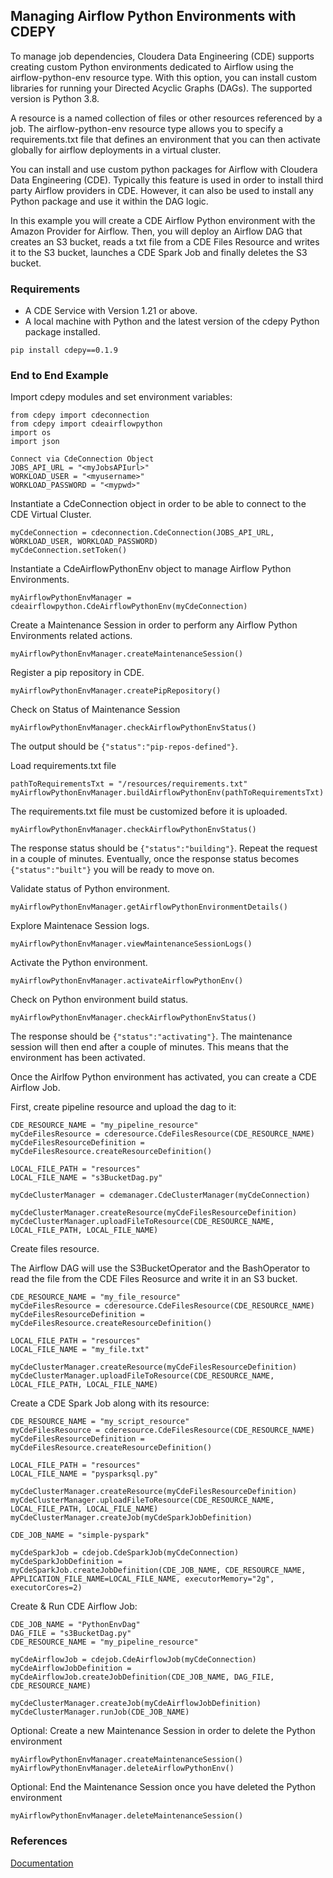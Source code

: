 ## Managing Airflow Python Environments with CDEPY

To manage job dependencies, Cloudera Data Engineering (CDE) supports creating custom Python environments dedicated to Airflow using the airflow-python-env resource type. With this option, you can install custom libraries for running your Directed Acyclic Graphs (DAGs). The supported version is Python 3.8.

A resource is a named collection of files or other resources referenced by a job. The airflow-python-env resource type allows you to specify a requirements.txt file that defines an environment that you can then activate globally for airflow deployments in a virtual cluster.

You can install and use custom python packages for Airflow with Cloudera Data Engineering (CDE). Typically this feature is used in order to install third party Airflow providers in CDE. However, it can also be used to install any Python package and use it within the DAG logic.

In this example you will create a CDE Airflow Python environment with the Amazon Provider for Airflow. Then, you will deploy an Airflow DAG that creates an S3 bucket, reads a txt file from a CDE Files Resource and writes it to the S3 bucket, launches a CDE Spark Job and finally deletes the S3 bucket.

### Requirements

* A CDE Service with Version 1.21 or above.
* A local machine with Python and the latest version of the cdepy Python package installed.

```
pip install cdepy==0.1.9
```

### End to End Example

Import cdepy modules and set environment variables:

```
from cdepy import cdeconnection
from cdepy import cdeairflowpython
import os
import json

Connect via CdeConnection Object
JOBS_API_URL = "<myJobsAPIurl>"
WORKLOAD_USER = "<myusername>"
WORKLOAD_PASSWORD = "<mypwd>"
```

Instantiate a CdeConnection object in order to be able to connect to the CDE Virtual Cluster.

```
myCdeConnection = cdeconnection.CdeConnection(JOBS_API_URL, WORKLOAD_USER, WORKLOAD_PASSWORD)
myCdeConnection.setToken()
```

Instantiate a CdeAirflowPythonEnv object to manage Airflow Python Environments.

```
myAirflowPythonEnvManager = cdeairflowpython.CdeAirflowPythonEnv(myCdeConnection)
```

Create a Maintenance Session in order to perform any Airflow Python Environments related actions.

```
myAirflowPythonEnvManager.createMaintenanceSession()
```

Register a pip repository in CDE.

```
myAirflowPythonEnvManager.createPipRepository()
```

Check on Status of Maintenance Session

```
myAirflowPythonEnvManager.checkAirflowPythonEnvStatus()
```

The output should be ```{"status":"pip-repos-defined"}```.

Load requirements.txt file

```
pathToRequirementsTxt = "/resources/requirements.txt"
myAirflowPythonEnvManager.buildAirflowPythonEnv(pathToRequirementsTxt)
```

The requirements.txt file must be customized before it is uploaded.

```
myAirflowPythonEnvManager.checkAirflowPythonEnvStatus()
```

The response status should be ```{"status":"building"}```. Repeat the request in a couple of minutes. Eventually, once the response status becomes ```{"status":"built"}``` you will be ready to move on.

Validate status of Python environment.

```
myAirflowPythonEnvManager.getAirflowPythonEnvironmentDetails()
```

Explore Maintenace Session logs.

```
myAirflowPythonEnvManager.viewMaintenanceSessionLogs()
```

Activate the Python environment.

```
myAirflowPythonEnvManager.activateAirflowPythonEnv()
```

Check on Python environment build status.

```
myAirflowPythonEnvManager.checkAirflowPythonEnvStatus()
```

The response should be ```{"status":"activating"}```. The maintenance session will then end after a couple of minutes. This means that the environment has been activated.

Once the Airlfow Python environment has activated, you can create a CDE Airflow Job.

First, create pipeline resource and upload the dag to it:

```
CDE_RESOURCE_NAME = "my_pipeline_resource"
myCdeFilesResource = cderesource.CdeFilesResource(CDE_RESOURCE_NAME)
myCdeFilesResourceDefinition = myCdeFilesResource.createResourceDefinition()

LOCAL_FILE_PATH = "resources"
LOCAL_FILE_NAME = "s3BucketDag.py"

myCdeClusterManager = cdemanager.CdeClusterManager(myCdeConnection)

myCdeClusterManager.createResource(myCdeFilesResourceDefinition)
myCdeClusterManager.uploadFileToResource(CDE_RESOURCE_NAME, LOCAL_FILE_PATH, LOCAL_FILE_NAME)
```

Create files resource.

The Airflow DAG will use the S3BucketOperator and the BashOperator to read the file from the CDE Files Reosurce and write it in an S3 bucket.

```
CDE_RESOURCE_NAME = "my_file_resource"
myCdeFilesResource = cderesource.CdeFilesResource(CDE_RESOURCE_NAME)
myCdeFilesResourceDefinition = myCdeFilesResource.createResourceDefinition()

LOCAL_FILE_PATH = "resources"
LOCAL_FILE_NAME = "my_file.txt"

myCdeClusterManager.createResource(myCdeFilesResourceDefinition)
myCdeClusterManager.uploadFileToResource(CDE_RESOURCE_NAME, LOCAL_FILE_PATH, LOCAL_FILE_NAME)
```

Create a CDE Spark Job along with its resource:

```
CDE_RESOURCE_NAME = "my_script_resource"
myCdeFilesResource = cderesource.CdeFilesResource(CDE_RESOURCE_NAME)
myCdeFilesResourceDefinition = myCdeFilesResource.createResourceDefinition()

LOCAL_FILE_PATH = "resources"
LOCAL_FILE_NAME = "pysparksql.py"

myCdeClusterManager.createResource(myCdeFilesResourceDefinition)
myCdeClusterManager.uploadFileToResource(CDE_RESOURCE_NAME, LOCAL_FILE_PATH, LOCAL_FILE_NAME)
myCdeClusterManager.createJob(myCdeSparkJobDefinition)

CDE_JOB_NAME = "simple-pyspark"

myCdeSparkJob = cdejob.CdeSparkJob(myCdeConnection)
myCdeSparkJobDefinition = myCdeSparkJob.createJobDefinition(CDE_JOB_NAME, CDE_RESOURCE_NAME, APPLICATION_FILE_NAME=LOCAL_FILE_NAME, executorMemory="2g", executorCores=2)
```

Create & Run CDE Airflow Job:

```
CDE_JOB_NAME = "PythonEnvDag"
DAG_FILE = "s3BucketDag.py"
CDE_RESOURCE_NAME = "my_pipeline_resource"

myCdeAirflowJob = cdejob.CdeAirflowJob(myCdeConnection)
myCdeAirflowJobDefinition = myCdeAirflowJob.createJobDefinition(CDE_JOB_NAME, DAG_FILE, CDE_RESOURCE_NAME)

myCdeClusterManager.createJob(myCdeAirflowJobDefinition)
myCdeClusterManager.runJob(CDE_JOB_NAME)
```

Optional: Create a new Maintenance Session in order to delete the Python environment

```
myAirflowPythonEnvManager.createMaintenanceSession()
myAirflowPythonEnvManager.deleteAirflowPythonEnv()
```

Optional: End the Maintenance Session once you have deleted the Python environment

```
myAirflowPythonEnvManager.deleteMaintenanceSession()
```

### References

[Documentation](https://docs.cloudera.com/data-engineering/1.5.3/orchestrate-workflows/topics/cde-custom-python-airflow.html)
